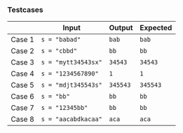 ### Testcases
|        | Input               | Output   | Expected |
|--------|---------------------|----------|----------|
| Case 1 | `s = "babad"`       | `bab`    | `bab`    |
| Case 2 | `s = "cbbd"`        | `bb`     | `bb`     |
| Case 3 | `s = "mytt34543sx"` | `34543`  | `34543`  |
| Case 4 | `s = "1234567890"`  | `1`      | `1`      |
| Case 5 | `s = "mdjt345543s"` | `345543` | `345543` |
| Case 6 | `s = "bb"`          | `bb`     | `bb`     |
| Case 7 | `s = "12345bb"`     | `bb`     | `bb`     |
| Case 8 | `s = "aacabdkacaa"` | `aca`    | `aca`    |
